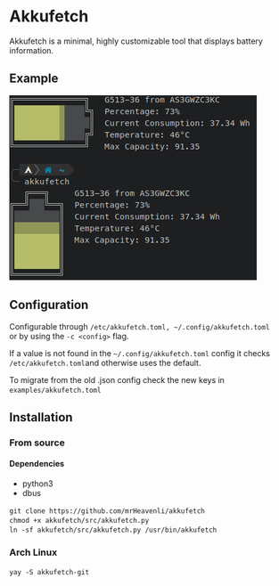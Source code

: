 # Akkufetch

Akkufetch is a minimal, highly customizable tool that displays battery information.

## Example

<img src="./examples/screenshot.png"/></img>

## Configuration

Configurable through
``/etc/akkufetch.toml, ~/.config/akkufetch.toml``  
or by using the ``-c <config>`` flag.

If a value is not found in the ``~/.config/akkufetch.toml`` config it checks ``/etc/akkufetch.toml``and otherwise uses the default.

To migrate from the old .json config check the new keys in ``examples/akkufetch.toml``

## Installation

### From source
#### Dependencies
- python3
- dbus

``git clone https://github.com/mrHeavenli/akkufetch``  
``chmod +x akkufetch/src/akkufetch.py``  
``ln -sf akkufetch/src/akkufetch.py /usr/bin/akkufetch``

### Arch Linux
``yay -S akkufetch-git``
